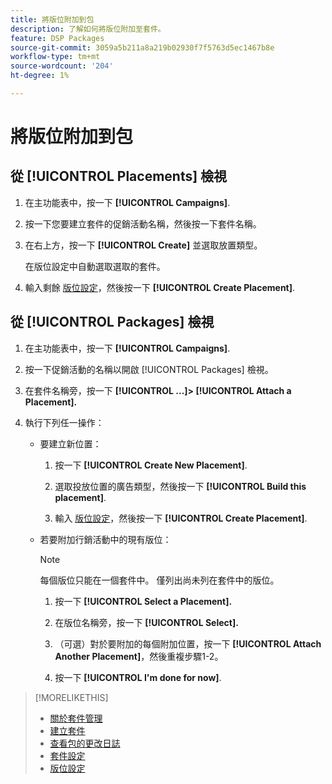```yaml
---
title: 將版位附加到包
description: 了解如何將版位附加至套件。
feature: DSP Packages
source-git-commit: 3059a5b211a8a219b02930f7f5763d5ec1467b8e
workflow-type: tm+mt
source-wordcount: '204'
ht-degree: 1%

---
```


# 將版位附加到包

## 從 [!UICONTROL Placements] 檢視

1. 在主功能表中，按一下 **[!UICONTROL Campaigns]**.

1. 按一下您要建立套件的促銷活動名稱，然後按一下套件名稱。

1. 在右上方，按一下 **[!UICONTROL Create]** 並選取放置類型。

   在版位設定中自動選取選取的套件。

1. 輸入剩餘 [版位設定](/help/dsp/campaign-management/placements/placement-settings.md)，然後按一下 **[!UICONTROL Create Placement]**.

## 從 [!UICONTROL Packages] 檢視

1. 在主功能表中，按一下 **[!UICONTROL Campaigns]**.

1. 按一下促銷活動的名稱以開啟 [!UICONTROL Packages] 檢視。

1. 在套件名稱旁，按一下  **[!UICONTROL ...]> [!UICONTROL Attach a Placement].**

1. 執行下列任一操作：

   * 要建立新位置：

      1. 按一下 **[!UICONTROL Create New Placement]**.

      1. 選取投放位置的廣告類型，然後按一下 **[!UICONTROL Build this placement]**.

      1. 輸入 [版位設定](/help/dsp/campaign-management/placements/placement-settings.md)，然後按一下 **[!UICONTROL Create Placement]**.
   * 若要附加行銷活動中的現有版位：

      >[!NOTE]
      >
      >每個版位只能在一個套件中。 僅列出尚未列在套件中的版位。

      1. 按一下 **[!UICONTROL Select a Placement].**

      1. 在版位名稱旁，按一下 **[!UICONTROL Select].**

      1. （可選）對於要附加的每個附加位置，按一下 **[!UICONTROL Attach Another Placement]**，然後重複步驟1-2。

      1. 按一下 **[!UICONTROL I'm done for now]**.


>[!MORELIKETHIS]
>
>* [關於套件管理](package-about.md)
>* [建立套件](package-create.md)
>* [查看包的更改日誌](package-change-log.md)
>* [套件設定](package-settings.md)
>* [版位設定](/help/dsp/campaign-management/placements/placement-settings.md)

